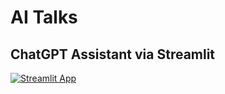 # AI Talks

## ChatGPT Assistant via Streamlit

[![Streamlit App](https://static.streamlit.io/badges/streamlit_badge_black_white.svg)](https://ai-talks.streamlit.app)

